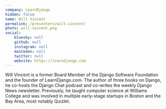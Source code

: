 ```yaml
---
company: LearnDjango
hidden: false
name: Will Vincent
permalink: /presenters/will-vincent/
photo: will-vincent.png
social:
    bluesky: null
    github: null
    instagram: null
    mastodon: null
    twitter: null
    website: https://learndjango.com
---
```


Will Vincent is a former Board Member of the Django Software Foundation and the founder of LearnDjango.com. The author of three books on Django, he co-hosts the Django Chat podcast and co-writes the weekly Django News newsletter. Previously, he taught computer science at Williams College and was involved in multiple early-stage startups in Boston and the Bay Area, most notably Quizlet.
